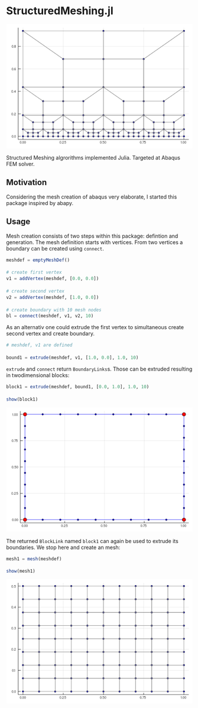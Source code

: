 # StructuredMeshing.jl

![](examples/TransitionMesh.png)

Structured Meshing algrorithms implemented Julia. Targeted at Abaqus FEM solver.

## Motivation

Considering the mesh creation of abaqus very elaborate, I started this package inspired by abapy.

## Usage

Mesh creation consists of two steps within this package: defintion and generation. The mesh definition
starts with vertices. From two vertices a boundary can be created using `connect`.

```julia
meshdef = emptyMeshDef()

# create first vertex
v1 = addVertex(meshdef, [0.0, 0.0])

# create second vertex
v2 = addVertex(meshdef, [1.0, 0.0])

# create boundary with 10 mesh nodes
bl = connect(meshdef, v1, v2, 10)
```

As an alternativ one could extrude the first vertex to simultaneous create second vertex
and create boundary.

```julia
# meshdef, v1 are defined

bound1 = extrude(meshdef, v1, [1.0, 0.0], 1.0, 10)
```

`extrude` and `connect` return `BoundaryLinks`s. Those can be extruded resulting in twodimensional blocks:

```julia
block1 = extrude(meshdef, bound1, [0.0, 1.0], 1.0, 10)

show(block1)
```

![](examples/simpledef.png)

The returned `BlockLink` named `block1` can again be used to extrude its boundaries. We stop
here and create an mesh:

```julia
mesh1 = mesh(meshdef)

show(mesh1)
```

![](examples/simplemesh.png)


